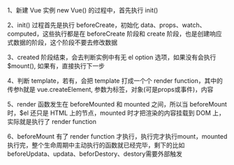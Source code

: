 <!--
 * @Author: xwen
 * @Date: 2020-04-20 20:07:29
 * @LastEditTime: 2020-04-20 20:32:30
 * @LastEditors: xwen
 * @Description: 
 -->

1、新建 Vue 实例 new Vue() 的过程中，首先执行 init()

2、init() 过程首先是执行 beforeCreate，初始化 data、props、watch、computed，这些执行都是在 beforeCreate 阶段和 create 阶段，也是创建响应式数据的阶段，这个阶段不要去修改数据

3、created 阶段结束，会去判断实例中有无 el option 选项，如果没有会执行 $mount(), 如果有，直接执行下一步

4、判断 template，若有，会把 template 打成一个个 render function，其中的传参h就是 vue.createElement, 参数为标签，对象(可是props或事件)，内容

5、render 函数发生在 beforeMounted 和 mounted 之间，所以当 beforeMount 时，$el 还只是 HTML 上的节点，mounted 时才把渲染的内容挂载到 DOM 上，实际就是执行了 render function

6、beforeMount 有了 render function 才执行，执行完才执行mount，mounted 执行完，整个生命周期中主动执行的函数就已经完毕，剩下的比如 beforeUpdata、updata、beforDestory、destory需要外部触发